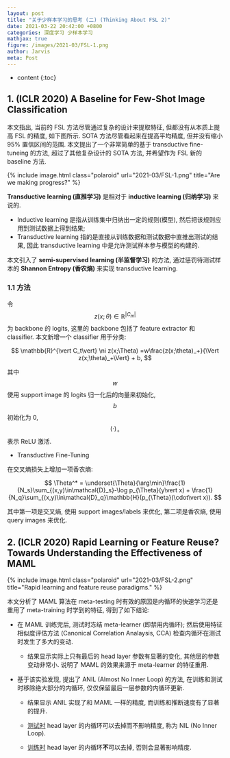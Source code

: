 ```yaml
---
layout: post
title: "关于少样本学习的思考 (二) (Thinking About FSL 2)"
date: 2021-03-22 20:42:00 +0800
categories: 深度学习 少样本学习
mathjax: true
figure: /images/2021-03/FSL-1.png
author: Jarvis
meta: Post
---
```



* content
{:toc}




## 1. (ICLR 2020) A Baseline for Few-Shot Image Classification

本文指出, 当前的 FSL 方法尽管通过复杂的设计来提取特征, 但都没有从本质上提高 FSL 的精度, 如下图所示. SOTA 方法尽管看起来在提高平均精度, 但并没有缩小 95% 置信区间的范围. 本文提出了一个非常简单的基于 transductive fine-tuneing 的方法, 超过了其他复杂设计的 SOTA 方法, 并希望作为 FSL 新的 baseline 方法.

{% include image.html class="polaroid" url="2021-03/FSL-1.png" title="Are we making progress?" %}

**Transductive learning (直推学习)** 是相对于 **inductive learning (归纳学习)** 来说的. 
* Inductive learning 是指从训练集中归纳出一定的规则(模型), 然后把该规则应用到测试数据上得到结果; 
* Transductive learning 指的是直接从训练数据和测试数据中直推出测试的结果, 因此 transductive learning 中是允许测试样本参与模型的构建的.

本文引入了 **semi-supervised learning (半监督学习)** 的方法, 通过惩罚待测试样本的 **Shannon Entropy (香农熵)** 来实现 transductive learning.

### 1.1 方法

令 $$ z(x;\theta)\in \mathbb{R}^{\vert C_m\vert} $$ 为 backbone 的 logits, 这里的 backbone 包括了 feature extractor 和 classifier. 本文新增一个 classifier 用于分类:

$$
\mathbb{R}^{\vert C_t\vert} \ni z(x;\Theta) =w\frac{z(x;\theta)_+}{\Vert z(x;\theta)_+\Vert} + b,
$$

其中 $$ w $$ 使用 support image 的 logits 归一化后的向量来初始化, $$ b $$ 初始化为 0, $$ (\cdot)_+ $$ 表示 ReLU 激活. 

* Transductive Fine-Tuning

在交叉熵损失上增加一项香农熵:

$$
\Theta^* = \underset{\Theta}{\arg\min}\frac{1}{N_s}\sum_{(x,y)\in\mathcal{D}_s}-\log p_{\Theta}(y\vert x) + \frac{1}{N_q}\sum_{(x,y)\in\mathcal{D}_q}\mathbb{H}(p_{\Theta}(\cdot\vert x)).
$$

其中第一项是交叉熵, 使用 support images/labels 来优化, 第二项是香农熵, 使用 query images 来优化.


## 2. (ICLR 2020) Rapid Learning or Feature Reuse? Towards Understanding the Effectiveness of MAML

{% include image.html class="polaroid" url="2021-03/FSL-2.png" title="Rapid learning and feature reuse paradigms." %}

本文分析了 MAML 算法在 meta-testing 时有效的原因是内循环的快速学习还是重用了 meta-training 时学到的特征, 得到了如下结论:

* 在 MAML 训练完后, 测试时冻结 meta-learner (即禁用内循环); 然后使用特征相似度评估方法 (Canonical Correlation Analaysis, CCA) 检查内循环在测试时发生了多大的变动.

  * 结果显示实际上只有最后的 head layer 参数有显著的变化, 其他层的参数变动非常小. 说明了 MAML 的效果来源于 meta-learner 的特征重用.

* 基于该实验发现, 提出了 ANIL (Almost No Inner Loop) 的方法, 在训练和测试时移除绝大部分的内循环, 仅仅保留最后一层参数的内循环更新. 

  * 结果显示 ANIL 实现了和 MAML 一样的精度, 而训练和推断速度有了显著的提升.

  * <u>测试时</u> head layer 的内循环可以去掉而不影响精度, 称为 NIL (No Inner Loop).

  * <u>训练时</u> head layer 的内循环**不**可以去掉, 否则会显著影响精度.

